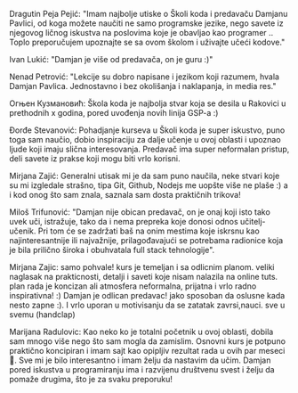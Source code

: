 Dragutin Peja Pejić:
"Imam najbolje utiske o Školi koda i predavaču Damjanu Pavlici, od koga možete naučiti ne samo programske jezike, nego savete iz njegovog ličnog iskustva na poslovima koje je obavljao kao programer .. Toplo preporučujem upoznajte se sa ovom školom i uživajte učeći kodove."

Ivan Lukić:
"Damjan je više od predavača, on je guru :)"

Nenad Petrović:
"Lekcije su dobro napisane i jezikom koji razumem, hvala Damjan Pavlica.  Jednostavno i bez okolišanja i naklapanja, in media res."

Огњен Кузмановић:
Škola koda je najbolja stvar koja se desila u Rakovici u prethodnih x godina, pored uvođenja novih linija GSP-a :)

Đorđe Stevanović:
Pohadjanje kurseva u Školi koda je super iskustvo, puno toga sam naučio, dobio inspiraciju za dalje učenje u ovoj oblasti i upoznao ljude koji imaju slična interesovanja. Predavač ima super neformalan pristup, deli savete iz prakse koji mogu biti vrlo korisni.

Mirjana Zajić:
Generalni utisak mi je da sam puno naučila, neke stvari koje su mi izgledale strašno, tipa Git, Github, Nodejs me uopšte više ne plaše :) a i kod onog što sam znala, saznala sam dosta praktičnih trikova!

Miloš Trifunović:
"Damjan nije obican predavač, on je onaj koji isto tako uvek uči, istražuje, tako da i nema prepreka koje donosi odnos učitelj-učenik. Pri tom će se zadržati baš na onim mestima koje iskrsnu kao najinteresantnije ili najvažnije, prilagođavajući se potrebama radionice koja je bila prilično široka i obuhvatala full stack tehnologije".

Mirjana Zajic:
samo pohvale!
kurs je temeljan i sa odlicnim planom. veliki naglasak na prakticnosti, detalji i saveti koje nisam nalazila na online tuts.
plan rada je koncizan ali atmosfera neformalna, prijatna i vrlo radno inspirativna! :)
Damjan je odlican predavac! jako sposoban da oslusne kada nesto zapne :). I vrlo uporan u motivisanju da se zatatak zavrsi,nauci.
sve u svemu (handclap)

Marijana Radulovic:
Kao neko ko je totalni početnik u ovoj oblasti, dobila sam mnogo više nego što sam mogla da zamislim. Osnovni kurs je potpuno praktično koncipiran i imam sajt kao opipljiv rezultat rada u ovih par meseci 🙂. Sve mi je bilo interesantno i imam želju da nastavim da učim. Damjan pored iskustva u programiranju ima i razvijenu društvenu svest i želju da pomaže drugima, što je za svaku preporuku!
